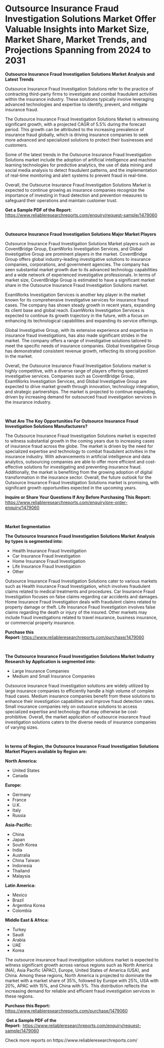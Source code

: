 <p><h1>Outsource Insurance Fraud Investigation Solutions Market Offer Valuable Insights into Market Size, Market Share, Market Trends, and Projections Spanning from 2024 to 2031</h1></p><p><strong>Outsource Insurance Fraud Investigation Solutions Market Analysis and Latest Trends</strong></p>
<p><p>Outsource Insurance Fraud Investigation Solutions refer to the practice of contracting third-party firms to investigate and combat fraudulent activities within the insurance industry. These solutions typically involve leveraging advanced technologies and expertise to identify, prevent, and mitigate insurance fraud.</p><p>The Outsource Insurance Fraud Investigation Solutions Market is witnessing significant growth, with a projected CAGR of 5.5% during the forecast period. This growth can be attributed to the increasing prevalence of insurance fraud globally, which is driving insurance companies to seek more advanced and specialized solutions to protect their businesses and customers.</p><p>Some of the latest trends in the Outsource Insurance Fraud Investigation Solutions market include the adoption of artificial intelligence and machine learning technologies for predictive analytics, the use of data mining and social media analysis to detect fraudulent patterns, and the implementation of real-time monitoring and alert systems to prevent fraud in real-time.</p><p>Overall, the Outsource Insurance Fraud Investigation Solutions Market is expected to continue growing as insurance companies recognize the importance of investing in fraud detection and prevention measures to safeguard their operations and maintain customer trust.</p></p>
<p><strong>Get a Sample PDF of the Report:&nbsp;</strong> <a href="https://www.reliableresearchreports.com/enquiry/request-sample/1479060">https://www.reliableresearchreports.com/enquiry/request-sample/1479060</a></p>
<p>&nbsp;</p>
<p><strong>Outsource Insurance Fraud Investigation Solutions Major Market Players</strong></p>
<p><p>Outsource Insurance Fraud Investigation Solutions Market players such as CoventBridge Group, ExamWorks Investigation Services, and Global Investigative Group are prominent players in the market. CoventBridge Group offers global industry-leading investigative solutions to insurance companies, corporations, and government agencies. The company has seen substantial market growth due to its advanced technology capabilities and a wide network of experienced investigative professionals. In terms of market size, CoventBridge Group is estimated to have a significant market share in the Outsource Insurance Fraud Investigation Solutions market.</p><p>ExamWorks Investigation Services is another key player in the market known for its comprehensive investigative services for insurance fraud cases. The company has shown steady growth in recent years, expanding its client base and global reach. ExamWorks Investigation Services is expected to continue its growth trajectory in the future, with a focus on enhancing its technological capabilities and expanding its service offerings.</p><p>Global Investigative Group, with its extensive experience and expertise in insurance fraud investigations, has also made significant strides in the market. The company offers a range of investigative solutions tailored to meet the specific needs of insurance companies. Global Investigative Group has demonstrated consistent revenue growth, reflecting its strong position in the market.</p><p>Overall, the Outsource Insurance Fraud Investigation Solutions market is highly competitive, with a diverse range of players offering specialized investigative services. Companies such as CoventBridge Group, ExamWorks Investigation Services, and Global Investigative Group are expected to drive market growth through innovation, technology integration, and strategic partnerships. The market is projected to continue expanding, driven by increasing demand for outsourced fraud investigation services in the insurance industry.</p></p>
<p>&nbsp;</p>
<p><strong>What Are The Key Opportunities For Outsource Insurance Fraud Investigation Solutions Manufacturers?</strong></p>
<p><p>The Outsource Insurance Fraud Investigation Solutions market is expected to witness substantial growth in the coming years due to increasing cases of insurance fraud across the globe. The market is driven by the need for specialized expertise and technology to combat fraudulent activities in the insurance industry. With advancements in artificial intelligence and data analytics, outsourcing companies are able to offer more efficient and cost-effective solutions for investigating and preventing insurance fraud. Additionally, the market is benefiting from the growing adoption of digital transformation in the insurance sector. Overall, the future outlook for the Outsource Insurance Fraud Investigation Solutions market is promising, with significant growth opportunities expected in the upcoming years.</p></p>
<p><strong>Inquire or Share Your Questions If Any Before Purchasing This Report:</strong> <a href="https://www.reliableresearchreports.com/enquiry/pre-order-enquiry/1479060">https://www.reliableresearchreports.com/enquiry/pre-order-enquiry/1479060</a></p>
<p>&nbsp;</p>
<p><strong>Market Segmentation</strong></p>
<p><strong>The Outsource Insurance Fraud Investigation Solutions Market Analysis by types is segmented into:</strong></p>
<p><ul><li>Health Insurance Fraud Investigation</li><li>Car Insurance Fraud Investigation</li><li>Home Insurance Fraud Investigation</li><li>Life Insurance Fraud Investigation</li><li>Other</li></ul></p>
<p><p>Outsource Insurance Fraud Investigation Solutions cater to various markets such as Health Insurance Fraud Investigation, which involves fraudulent claims related to medical treatments and procedures. Car Insurance Fraud Investigation focuses on false claims regarding car accidents and damages. Home Insurance Fraud Investigation deals with fraudulent claims related to property damage or theft. Life Insurance Fraud Investigation involves false claims regarding the death or injury of the insured. Other markets may include fraud investigations related to travel insurance, business insurance, or commercial property insurance.</p></p>
<p><strong>Purchase this Report:&nbsp;</strong><a href="https://www.reliableresearchreports.com/purchase/1479060">https://www.reliableresearchreports.com/purchase/1479060</a></p>
<p>&nbsp;</p>
<p><strong>The Outsource Insurance Fraud Investigation Solutions Market Industry Research by Application is segmented into:</strong></p>
<p><ul><li>Large Insurance Companies</li><li>Medium and Small Insurance Companies</li></ul></p>
<p><p>Outsource insurance fraud investigation solutions are widely utilized by large insurance companies to efficiently handle a high volume of complex fraud cases. Medium insurance companies benefit from these solutions to enhance their investigation capabilities and improve fraud detection rates. Small insurance companies rely on outsource solutions to access specialized expertise and technology that may otherwise be cost-prohibitive. Overall, the market application of outsource insurance fraud investigation solutions caters to the diverse needs of insurance companies of varying sizes.</p></p>
<p>&nbsp;</p>
<p><strong>In terms of Region, the Outsource Insurance Fraud Investigation Solutions Market Players available by Region are:</strong></p>
<p>
    <p> <strong> North America: </strong>
        <ul>
            <li>United States</li>
            <li>Canada</li>
        </ul>
        </p> 
    <p> <strong> Europe: </strong>
        <ul>
            <li>Germany</li>
            <li>France</li>
            <li>U.K.</li>
            <li>Italy</li>
            <li>Russia</li>
        </ul>
        </p> 
    <p> <strong> Asia-Pacific: </strong>
        <ul>
            <li>China</li>
            <li>Japan</li>
            <li>South Korea</li>
            <li>India</li>
            <li>Australia</li>
            <li>China Taiwan</li>
            <li>Indonesia</li>
            <li>Thailand</li>
            <li>Malaysia</li>
        </ul>
        </p> 
    <p> <strong> Latin America: </strong>
        <ul>
            <li>Mexico</li>
            <li>Brazil</li>
            <li>Argentina Korea</li>
            <li>Colombia</li>
        </ul>
        </p> 
    <p> <strong> Middle East & Africa: </strong>
        <ul>
            <li>Turkey</li>
            <li>Saudi</li>
            <li>Arabia</li>
            <li>UAE</li>
            <li>Korea</li>
        </ul>
    </p>
    </p>
<p><p>The outsource insurance fraud investigation solutions market is expected to witness significant growth across various regions such as North America (NA), Asia Pacific (APAC), Europe, United States of America (USA), and China. Among these regions, North America is projected to dominate the market with a market share of 35%, followed by Europe with 25%, USA with 20%, APAC with 15%, and China with 5%. This distribution reflects the increasing demand for reliable and efficient fraud investigation services in these regions.</p></p>
<p><strong>Purchase this Report: </strong><a href="https://www.reliableresearchreports.com/purchase/1479060">https://www.reliableresearchreports.com/purchase/1479060</a></p>
<p>&nbsp;<strong>Get a Sample PDF of the Report:&nbsp;&nbsp;</strong><a href="https://www.reliableresearchreports.com/enquiry/request-sample/1479060">https://www.reliableresearchreports.com/enquiry/request-sample/1479060</a></p>
<p><strong></strong></p>
<p>Check more reports on https://www.reliableresearchreports.com/</p>